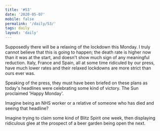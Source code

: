 ```yaml
---
title: '#53'
date: '2020-05-07'
mobile: false
permalink: '/daily/53/'
tags: daily
layout: 'daily'
---
```


Supposedly there will be a relaxing of the lockdown this Monday. I truly cannot believe that this is going to happen; the death rate is higher now than it was at the start, and doesn't show much sign of any meaningful reduction. Italy, France and Spain, all at some time ridiculed by our press, have much lower rates and their relaxed lockdowns are more strict than ours ever was.

Speaking of the press, they must have been briefed on these plans as today's headlines were celebrating some kind of victory. The Sun proclaimed 'Happy Monday'.

Imagine being an NHS worker or a relative of someone who has died and seeing that headline?

Imagine trying to claim some kind of Blitz Spirit one week, then displaying ridiculous glee at the prospect of a beer garden being open the next.
